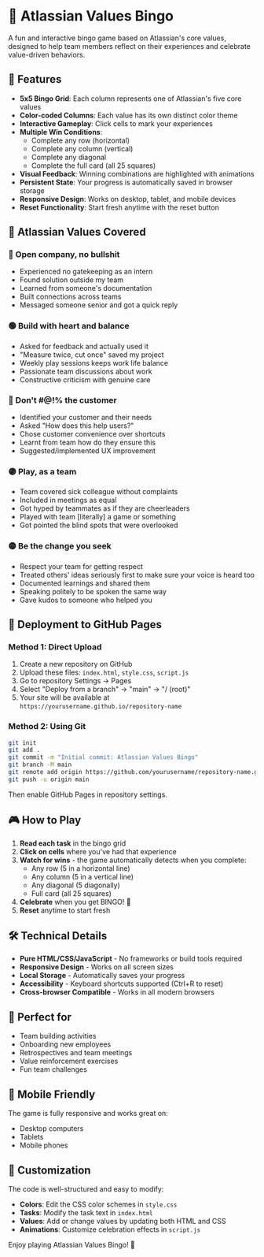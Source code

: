 # 🎯 Atlassian Values Bingo

A fun and interactive bingo game based on Atlassian's core values, designed to help team members reflect on their experiences and celebrate value-driven behaviors.

## 🌟 Features

- **5x5 Bingo Grid**: Each column represents one of Atlassian's five core values
- **Color-coded Columns**: Each value has its own distinct color theme
- **Interactive Gameplay**: Click cells to mark your experiences
- **Multiple Win Conditions**: 
  - Complete any row (horizontal)
  - Complete any column (vertical) 
  - Complete any diagonal
  - Complete the full card (all 25 squares)
- **Visual Feedback**: Winning combinations are highlighted with animations
- **Persistent State**: Your progress is automatically saved in browser storage
- **Responsive Design**: Works on desktop, tablet, and mobile devices
- **Reset Functionality**: Start fresh anytime with the reset button

## 🎨 Atlassian Values Covered

### 🔴 Open company, no bullshit
- Experienced no gatekeeping as an intern
- Found solution outside my team
- Learned from someone's documentation
- Built connections across teams
- Messaged someone senior and got a quick reply

### 🟢 Build with heart and balance
- Asked for feedback and actually used it
- "Measure twice, cut once" saved my project
- Weekly play sessions keeps work life balance
- Passionate team discussions about work
- Constructive criticism with genuine care

### 🔵 Don't #@!% the customer
- Identified your customer and their needs
- Asked "How does this help users?"
- Chose customer convenience over shortcuts
- Learnt from team how do they ensure this
- Suggested/implemented UX improvement

### 🟣 Play, as a team
- Team covered sick colleague without complaints
- Included in meetings as equal
- Got hyped by teammates as if they are cheerleaders
- Played with team [literally] a game or something
- Got pointed the blind spots that were overlooked

### 🟡 Be the change you seek
- Respect your team for getting respect
- Treated others' ideas seriously first to make sure your voice is heard too
- Documented learnings and shared them
- Speaking politely to be spoken the same way
- Gave kudos to someone who helped you

## 🚀 Deployment to GitHub Pages

### Method 1: Direct Upload
1. Create a new repository on GitHub
2. Upload these files: `index.html`, `style.css`, `script.js`
3. Go to repository Settings → Pages
4. Select "Deploy from a branch" → "main" → "/ (root)"
5. Your site will be available at `https://yourusername.github.io/repository-name`

### Method 2: Using Git
```bash
git init
git add .
git commit -m "Initial commit: Atlassian Values Bingo"
git branch -M main
git remote add origin https://github.com/yourusername/repository-name.git
git push -u origin main
```

Then enable GitHub Pages in repository settings.

## 🎮 How to Play

1. **Read each task** in the bingo grid
2. **Click on cells** where you've had that experience
3. **Watch for wins** - the game automatically detects when you complete:
   - Any row (5 in a horizontal line)
   - Any column (5 in a vertical line)  
   - Any diagonal (5 diagonally)
   - Full card (all 25 squares)
4. **Celebrate** when you get BINGO! 🎉
5. **Reset** anytime to start fresh

## 🛠️ Technical Details

- **Pure HTML/CSS/JavaScript** - No frameworks or build tools required
- **Responsive Design** - Works on all screen sizes
- **Local Storage** - Automatically saves your progress
- **Accessibility** - Keyboard shortcuts supported (Ctrl+R to reset)
- **Cross-browser Compatible** - Works in all modern browsers

## 🎯 Perfect for

- Team building activities
- Onboarding new employees
- Retrospectives and team meetings
- Value reinforcement exercises
- Fun team challenges

## 📱 Mobile Friendly

The game is fully responsive and works great on:
- Desktop computers
- Tablets
- Mobile phones

## 🔧 Customization

The code is well-structured and easy to modify:
- **Colors**: Edit the CSS color schemes in `style.css`
- **Tasks**: Modify the task text in `index.html`
- **Values**: Add or change values by updating both HTML and CSS
- **Animations**: Customize celebration effects in `script.js`

Enjoy playing Atlassian Values Bingo! 🎉
